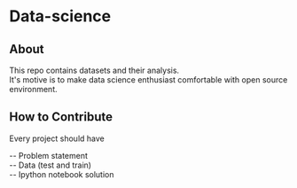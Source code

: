 # Data-science

## About

This repo contains datasets and their analysis.</br>
It's motive is to make data science enthusiast comfortable with open source environment.</br>

## How to Contribute

Every project should have</br>

--  Problem statement</br>
--  Data (test and train)</br>
--  Ipython notebook solution</br>



